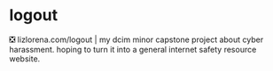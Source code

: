 # logout
❎ lizlorena.com/logout | my dcim minor capstone project about cyber harassment. hoping to turn it into a general internet safety resource website.
